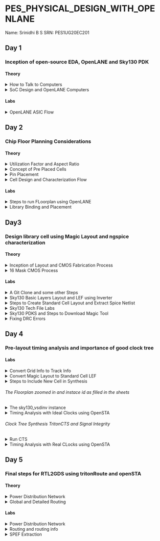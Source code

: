 # PES_PHYSICAL_DESIGN_WITH_OPENLANE
Name: Srinidhi B S        SRN: PES1UG20EC201 
## Day 1
### Inception of open-source EDA, OpenLANE and Sky130 PDK
#### Theory
<details>
  
  <summary>How to Talk to Computers</summary>

  - First we look at the introduction to the RISC-V ISA(Instructiion Set Architecture). Supposing we need to execute a C program on a particular hardware. First the C-program is converted into Assembly Code( here for RISC-V processor). Then the assembly code is converted into binary. An RTL implements this code for the particular layout of the RISC-V processor and the output is visible.
  - An application running on a system is usually written with the help of a high level language such as C,C++,Python etc. The code of these applications are compiled with the help of compilers running on a system software(OS). The compiler converts the high level code into assembly intructions for the particular processor. The assembler then converts the instructions into binary which is fed into the layout of the chip that processes every pattern of bits and the program is hence run.
</details>

<details>
  
  <summary>SoC Design and OpenLANE Computers</summary>

  **What is a PDK?**
- PDK stands for Process Design Kit.
- It is a collection of files used to model a fabrication process for the EDA tools used to design an IC
  - Process Design Rules.
  - Device Models
  - Digital Standard Cell Libraries
  - I/O Libraries
 
A simplified RTL to GDSII Flow is :
- Synthesis -> Floor/Power Planning -> Placement -> Clock Tree Synthesis -> Routing -> Signoff

- Synthesis - Converts RTL to a ciruit, out of compomments from the standard cell library.
- Floor and Power Planning - Obejctive here is to plan the silicon area and create robust power distribution network to power the chip.
  - Chip Floor Planning - Partition the chip die between different system building blocks and place the I/O pads.
  - Macro Floor Planning - We define the macro dimensions, pin locations and rows are defined.
  - Power Planning - The power distribution network is contructed.
- Placement - Placing the cells on the floorplan rows, aligned with the sites. There are 2 steps: Global and Detailed.
- Clock Tree Synthesis - To deliver the clock to all sequential elements.
- Routing - Implement the interconnect using the available metal layers.
- Sign Off - Perform physical verification such as DRC(Design Rule Check) and LVS(Layout vs Synthesis). Also perform STA(Static Timiing Analysis).
</details>

#### Labs  
<details>

  <summary>OpenLANE ASIC Flow</summary>

  ![p1](https://github.com/Srini-web/pes_pd/assets/77874288/48bb6b45-fab9-4d96-bf7b-3a64ff3532f4)

## Getting Familiar with the Open Source EDA Tools

### Design Preparation Step
<details>
  
  <summary>Openlane Interactive</summary>

- Let us first go the the working directory using the following commands
```
cd Desktop/work/tools/
```

```
cd openlane_working_dir/openlane/
```
![s1opln](https://github.com/Srini-web/pes_pd/assets/77874288/0e9392ba-b165-4482-8a6a-5c3a82c52946)

- We now type the command ```docker```.
- This will open the shell as shown in the figure above
- Now we type
```
./flow.tcl -interactive
```
![s2opl](https://github.com/Srini-web/pes_pd/assets/77874288/5e65d288-92de-4267-8ddd-0bc8853acda1)

- If the 'interactive' keyword is not present, then the entire flow of the tool is run.

![s4](https://github.com/Srini-web/pes_pd/assets/77874288/3c284bbc-e6e6-483c-b2a2-6ae41eea9062)

- Now we must import all the packages required to run the flow, we use the command:
```
package require openlane 0.9
```

![s3](https://github.com/Srini-web/pes_pd/assets/77874288/68250674-3ecd-4e74-ab0e-bd9b5e21a3d7)

</details>

<details>
  
  <summary>Running Synthesis</summary>
  - We will be working with the 'picorv32a' design.
  - The src folder has the verilog file and the sdc file of the design
  - Now we do the design setup stage using the command:
```
prep -design picorv32a
```
- After preparing the design, we can see that a new 'runs' folder is created.
  
![s5](https://github.com/Srini-web/pes_pd/assets/77874288/752fcce4-4d86-40cb-836f-e31a391dc5e2)

- To synthesize the design we type
```
run_synthesis
```
- This command invokes yosys, runs the synthesis and the abc commands.
- A long process is observed after typing this command, which for a little over two mintues.

![s7](https://github.com/Srini-web/pes_pd/assets/77874288/7816183c-5ec9-409d-9447-d02cb4419f23)

- A synthesis successful message must be displayed.

![s9](https://github.com/Srini-web/pes_pd/assets/77874288/b733a107-7da1-4527-8f22-b246f291cb80) 

- The flop ratio can be calculated by using:
```
No. of flops/No. of cells = 1613/14876 = 0.108
```
- In percentage there is 10.8% of the total number of cells are Flops

![s8](https://github.com/Srini-web/pes_pd/assets/77874288/7308f813-8d85-4b59-9a24-d15d145e38c5)

- Under the runs folder we can check out the netlist file generated after synthesis
</details>

</details>

##  Day 2

### Chip Floor Planning Considerations

#### Theory

<details>
  
  <summary>Utilization Factor and Aspect Ratio</summary>
  ![p1](https://github.com/Srini-web/pes_pd/assets/77874288/2377e9ec-d58a-40d4-91ce-e338317fdd19)

- We consider a simple netlist with a Launch and Capture Flop. It also has an AND and OR gate.
- We then convert it into squares since we need appropriate dimensions

![p2](https://github.com/Srini-web/pes_pd/assets/77874288/cf97c0b4-9f68-4a91-b492-e11ccc9cee1f)

- Let us consider the areas of the gates and Flops as 1 sq unit
![p3](https://github.com/Srini-web/pes_pd/assets/77874288/b22c12ba-e187-4834-97ce-469f37c978be)


- Clubbing them together we get an area of 4 sq units

- The 'core' section of a chip is where the fundamental logic design is placed.
- The 'die' area contains the core and is a small semiconductor are on which the fundamental circuit is fabricated.

![p4](https://github.com/Srini-web/pes_pd/assets/77874288/4419eeb3-abdb-4d27-9d98-e903d1c48baa)

- Now we put the netlist in the 'core' area and check the utilization.
- Here
```
Utilization Factor = Area Occupied by the Netlist/Total Area of the Core
```
- As we can see here, there is 100% utilization and ```Utilization Factor = 1```.
- In practical scenarios we don't go for such a high utilization factor.
- The 'Aspect Ratio = Height/Width = 1'.
</details>


<details>
  <summary>Concept of Pre Placed Cells</summary>

  ![p5](https://github.com/Srini-web/pes_pd/assets/77874288/3600e3cc-4cc5-47c3-bf3c-154a1f50ce85)

- We take the above combinational logic as an example

![p6](https://github.com/Srini-web/pes_pd/assets/77874288/72d0fc09-02e1-4a41-acab-04262b44b210)

- We split the circuit into two parts, block 1 and block 2 as shown above

![p7](https://github.com/Srini-web/pes_pd/assets/77874288/d9b1d125-a349-4e51-892d-23509e3ab044)

- We extend the I/O pins and black box the boxes.
- Now we separate the boxes and the get their respective I/O ports.
- The use of doing this is that the users can use the blocks multiple times and form the required final circuit with ease.
- They only need to implement the design once and it can be reused.
- These kind of IPs have user defined locations and are placed in the chip before automated placement and routing takes place. These are called pre-placed cells.

**Surrounding Pre-Placed Cells with Decoupling Capacitors**

![p8](https://github.com/Srini-web/pes_pd/assets/77874288/9b61b290-5648-4f21-ac49-fc834ea77230)


- Huge capacitor filled with charge. The equivalent voltage across the capacitor is similar to what the power supply produces.
- We add the capacitor in parallel to the circuit.
- Everytime the circuit switches it draws current from the decoupling capacitor, whereas the outer network with the power supply and other componets is used to re-charge the capacitor
</details>

<details>
  <summary>Pin Placement</summary>
  
  - In pin placemnt step we use the HDL netlist to determine where a specific pin should be placed in the circuit.
  - We join the common pins and try to keep the connections as effecient as possible.
  - Pins are placed in the Die area.
</details>

<details>
  <summary>Cell Design and Characterization Flow</summary>

  **Cell Design Flow**
- Inputs -> Process design kits(PDKs) : DRC and LVS rules, SPICE models, library and user-defined specs.
- Design Steps -> Circuit Design, Layout Design(Euler Path and Stick Diagram), Characterization.
- Outputs -> CDL(Circuit Description Language), GDSII, LEF, extracted spice netlist(.cir)

**Characterization Flow**
- This is for an inverter.
1) Read the model files.
2) Read the extracted SPICE netlist.
3) Recognize the behaviour of the buffer.
4) Attaching the necessary power sources
5) Apply the stimulus, which is the input signal to the circuit.
6) Read the sub-circuit of the inverter.
7) Provide necessary output capacitances.
8) Provide the necessary simulation commands

**Timing Characterization**
- slew_low_rise_thr = 20%
- slew_high_rise_thr = 80%
- slew_low_fall_thr = 20%
- slew_high_fall_thr = 80%
- in_rise_thr = 50%
- in_fall_thr = 50%
- out_rise_thr = 50%
- out_fall_thr = 50%

- Propogation delay = time(out_fall_thr) - time(in_rise_thr)

- Transition Time
  - On rise: time(slew_high_rise_thr) - time(slew_low_rise_thr)
  - On fall : time(slew_high_fall_thr) - time(slew_low_fall_thr)
</details>

#### Labs

<details>
  <summary>Steps to run FLoorplan using OpenLANE</summary>

  ![s1](https://github.com/Srini-web/pes_pd/assets/77874288/316aa0c5-4b22-459e-acc0-31cc14191c9a)
    - To view floorplan we type
```
run_floorplan
```
in the OpenLANE shell.

![s2runfppic](https://github.com/Srini-web/pes_pd/assets/77874288/807a9743-f509-4185-a987-ebb3488f5316)


![s2runfppicPDNsucc](https://github.com/Srini-web/pes_pd/assets/77874288/f5a60ea8-8bf7-4570-aa73-cf12b46c1b67)

- To open the Floorplan we go to the required directory that is
```
vsduser@vsdsquadron:~/Desktop/work/tools/openlane_working_dir/openlane/designs/picorv32a/runs/11-09_15-36/results/floorplan
```
using the ```cd``` command.

- Then we type the command:
```
magic -T /home/vsduser/Desktop/work/tools/openlane_working_dir/pdks/sky130A/libs.tech/magic/sky130A.tech lef read ../../tmp/merged.lef def read picorv32a.floorplan.def &
```

- The following layout is displayed

![s3](https://github.com/Srini-web/pes_pd/assets/77874288/d2e89620-dd13-4354-baaa-a91dbde13b2d)

- We can press 's' and then 'v' to align the design to the center of the screen.

- We can right click on the mouse and pess 'z' to zoom into a desired part.
![s4](https://github.com/Srini-web/pes_pd/assets/77874288/074ff4e0-2ded-4b0e-abba-23f2173adf79)

- We can see here that the I/O ports are equidistant

![s5](https://github.com/Srini-web/pes_pd/assets/77874288/5b830bcc-6271-4f37-9e5a-0f5bc6eb054d)

- We can check the details of the ports as follows
  - Hover over a port with your crosshair and press 's' on your keyboard
  - Now open the tkcon command window and type ```what```.
  - This will show you the details of the selected port.

![s6](https://github.com/Srini-web/pes_pd/assets/77874288/9021bb56-9847-4720-b914-bd602894dd78)

- If we zoom in a little more, we can see the tap cells.
- They are present to prevent latch up conditions which occur in the CMOS devices

![s7](https://github.com/Srini-web/pes_pd/assets/77874288/1d1ca9ba-7afe-4be4-b527-9b4ee9afb91c)

- These are the standard cells that are used in the design
</details>

<details>
  <summary>Library Binding and Placement</summary>

**Netlist Binding and Initial Place Design**


- In real life, the logic gates and cells do not have shapes, but are present in the form of rectangles and squares.
- Hence they have dimensions to them and the space where they are placed must be utilized carefully
- The above picture shows an example of a library.
- Library consists of various kinds of cells which have different shapes and sizes, flavours and different timing information.
- The components of the netlist are placed in the core area.
- They are placed according to the convenience of distance from the pins.
- When sending signal from FF1 to FF2, according to the circuit requirements, there has to be a very fast propogation of signals. Hence, they are placed very close and buffers are added since there is a small delay for the signal from the pin to reach FF1. The buffers maintain signal integrity

**Viewing the Placement**
- To view the placement we type
```
run_placement
```
in the OpenLANE shell.

![image](https://github.com/AniruddhaN2203/pes_pd/assets/142299140/56832e08-c84e-4c78-8a24-73e1b9bdb05f)
- This is the result displayed. As we can see the '/picorv32a.placement.def' file is read.

![image](https://github.com/AniruddhaN2203/pes_pd/assets/142299140/0adbe3c9-fe26-4770-9eb0-1ed9ca581402)
- We move one directory up from the 'floorplan' folder using
```
cd ../placement/
```
- To view the placement design we use the command
```
magic -T /home/vsduser/Desktop/work/tools/openlane_working_dir/pdks/sky130A/libs.tech/magic/sky130A.tech lef read ../../tmp/merged.lef def read picorv32a.placement.def
```
![s8](https://github.com/Srini-web/pes_pd/assets/77874288/e600dc7a-f697-4925-ac3a-a82a7da5c540)

- The above is displayed.
- All these standard cells were present at the initial layout of the floorplan.

![s9](https://github.com/Srini-web/pes_pd/assets/77874288/299c7beb-b0c3-48f9-88f2-86f4cdba717b)

- If we zoom in we can see the placement of the standard cells in the standard cell rows.
</details>

## Day3
### Design library cell using Magic Layout and ngspice characterization
#### Theory

<details>
  
  <summary>Inception of Layout and CMOS Fabrication Process</summary>
     SPICE Deck Creation for CMOS Inverter
      - SPICE Deck is a netlist that has information on:
        - component connectivity 
        - component values
        - identifying the nodes
        - giving a designation to the nodes

**SPICE Simulation and Switching Threshold**

![p1](https://github.com/Srini-web/pes_pd/assets/77874288/c38f2267-31ae-41d4-9f29-010b4383c0ff)

- The CMOS on the right side has a bigger size than the one on the left.
- These waveforms tell us that the CMOS is a very robust device. The characteristics of the CMOS are maintained across a variety of sizes.
- The arrow is pointing to the point where 'Vin = Vout'.

![p2](https://github.com/Srini-web/pes_pd/assets/77874288/a9b6b073-4b4d-4dfa-a5cf-a1a42f33d4a5)

- Above graph gives details on each point and its significance

 </details>

<details>
  
  <summary>16 Mask CMOS Process</summary>

1) Selecting a Substrate - Selecting the appropriate substrate to synthsize the design on.
2) Creating active reagion for transistors - Adding layers of SiO2(40nm), Si3N4(80nm) and photoresist(1um). On top of the photoresist we put a mask layer. Pass UV light and remove the mask. Resist is removed. LOCOS(Local Oxidation of Silicon) is performed. Si3N4 is etched.
3) N-Well and P-Well formation - The next masks are used to create the source and drain regions of the MOSFETs. Boron is used to make P-Well using ion implantation. Phosphorus is used to create N-Well. Put the MOSFET in a Drive In furnace.
4) Formation of Gate - Gate formation involves depositing a gate oxide, defining gate patterns using photolithography, depositing gate material, etching to create gates, doping the substrate and insulating the gates.
5) Lightly Doped Drain Formation(LDD) - Lightly doped drain (LDD) formation involves implanting the drain and source regions of a MOSFET transistor with a lighter concentration of dopants to reduce hot electron effect and short channel effect and enhance device performance.
6) Source and Drain Formation - Source and drain formation in a MOSFET transistor typically involves doping the silicon substrate with chemicals such as arsenic or phosphorous for n-type regions (source and drain) and boron for p-type regions (source and drain). High temperature annealing is performed.
7) Steps to form Contacts and Interconnects(local) - Titanium is deposited with a process known as sputtering. Wafer is heated to about 650 - 700 C in an N2 ambient furnace for 60 seconds. TiSi2 contacts are formed.  TiN is also formed used for local communication. TiN is etched using RCA cleaning.
8) Higher Level Metal Formation - Forming contacts and interconnects locally involves depositing a dielectric material like silicon dioxide, patterning it using photolithography, etching contact holes, depositing a barrier metal (e.g., titanium or titanium nitride), filling with a conductor (e.g., aluminum or copper) using chemical vapor deposition (CVD), and then planarizing through chemical-mechanical polishing (CMP).
   
</details>

#### Labs
<details>
  
  <summary>A Git Clone and some other Steps</summary>

- We need to perform a git clone here from a repository that we require, to do the future labs.
- We can type the following command
```
git clone https://github.com/nickson-jose/vsdstdcelldesign.git
```

- Now we need to copy the 'sky130A.tech' file into the directory we just cloned
- We can do this by using
```
cp sky130A.tech /home/vsduser/Desktop/work/tools/openlane_working_dir/openlane/vsdstdcelldesign
```
![s2](https://github.com/Srini-web/pes_pd/assets/77874288/43fdcb64-188b-4467-8e76-d1de2cf45af3)

![s3](https://github.com/Srini-web/pes_pd/assets/77874288/c3702505-5c1f-4e13-987d-d2d70c33f8dd)

</details>

<details>
  
  <summary>Sky130 Basic Layers Layout and LEF using Inverter</summary>

- Now let us look at the layout of a CMOS inverter. To open this we type the command

![s4](https://github.com/Srini-web/pes_pd/assets/77874288/eaeeb1ac-6f46-4bd9-82ca-90350655c1a8)

```
 magic -T sky130A.tech sky130_inv.mag &
```

![s5](https://github.com/Srini-web/pes_pd/assets/77874288/be3296b1-f851-42fd-a4af-6bb21ec26965)

- We can get to know the details of the inverter by hovering the mouse cursor over it and pressing 's' on the keyboard. Then we can type ```what``` in the tkcon.
- Pressing 's' three times will show what parts are connected to the selected part.

- We shall look at the difference between LEF and Layout. The above image is a Layout.
- LEF represents abstract component data in a machine-readable format for IC libraries, while layout is the physical geometric arrangement of these components on a semiconductor chip.

</details>
  
<details>
  
  <summary>Steps to Create Standard Cell Layout and Extract Spice Netlist</summary>

- DRC errors can be viewed in the tkcon.

To extract Spice Netlist we perform the following steps in the tkcon window:
- We use the commands
```
ext2spice cthresh 0 rthresh 0 -> this is done to copy the parasitic capacitances
```
- The next command is
```
ext2spice
```

![s6](https://github.com/Srini-web/pes_pd/assets/77874288/4bdda6f9-cdee-4eaf-878f-1caeab914568)

- We can see that a sky130_inv.spice file is created
</details>

<details>
  
  <summary>Sky130 Tech File Labs</summary>
  
**Create Final SPICE Deck**
- To start off we look at the minimum value of the layout window.
- We can use 'g' on the keyboard to activate the grid and after selecting a grid by right clicking on the mouse, we type ```box``` in tkcon window to check the minimum value of the layout window.
- Next we need to open the spice file using the command
```
gedit sky130_inv.spice
```
- We need to configure it to the above specifications.

**Characterize Inverter using Sky130 Models**

![s7](https://github.com/Srini-web/pes_pd/assets/77874288/f6e64a7c-b00a-4dfc-8ee8-077c37dc7b6a)

- We now plot the graph for output vs input sweeping the time.
- We first use the command
```
ngspice sky130_inv.spice
```
- In the ngspice shell we use the command
```
plot y vs time a
```
- The following graph is displayed.
![s8](https://github.com/Srini-web/pes_pd/assets/77874288/73589a16-9ae9-4fa3-b2ed-19ce65981051)

- Rise Time -> time taken to rise from 20% to 80% of the max value -> 2.25075e-09 - 2.184e-09 = 0.006675e-09 s.
- Propogation Delay/Cell Rise Delay -> 2.21379e-09 - 2.15e-09 = 0.06379e-09 s.
</details>

<details>
  
  <summary>Sky130 PDKS and Steps to Download Magic Tool</summary>

- Enter the command
```
 wget http://opencircuitdesign.com/open_pdks/archive/drc_tests.tgz
```
- Move the file to desktop using
```
mv drc_tests.tgz Desktop/
```
- Extract the file using
```
tar xfz drc_tests.tgz 
```
![s9magicdwn](https://github.com/Srini-web/pes_pd/assets/77874288/a656595e-dffa-4845-8cd7-59eb6c39e4e1)

- Do ```ls``` to view all the files in it.

To open the software we type
```
magic -d XR
```
- We click 'file' and open the 'met3.mag' file.
![s10magicaccess](https://github.com/Srini-web/pes_pd/assets/77874288/cd2733a1-35aa-4f54-9612-c6a124620d19)

- If we select an area and type ```drc why``` in the tkcon wndow, it will show us the DRC error.
- To add contact cuts to metal3, first select an area using left and right click. Then hovering over the m3contact we click middle mouse button.
  
</details>

<details>
  
  <summary>Fixing DRC Errors</summary>

- There is a DRC error in the poly.mag file in 'poly.9'.
- Open the sky130A.tech file in the editor and make the following changes
  
![s11polyedit](https://github.com/Srini-web/pes_pd/assets/77874288/60e2ac10-0da4-44d9-b580-d4f10f89766d)

- Now open the tkcon window and type
```
load tech sky130A.tech
drc check
```
![s12polyerror](https://github.com/Srini-web/pes_pd/assets/77874288/23a9d796-430c-487a-8556-2891ecd1a8b7)

- As we can see the error is fixed.

**DRC Error as Geometrical Construct**
- We open the nwell.mag file.
```
cif ostyle grc
cif see dnwell_shrink
cif see nwell_missing
```
- We type the above commands
- The following is displayed

  ![s14nwellerror](https://github.com/Srini-web/pes_pd/assets/77874288/897c7e2d-2120-4201-aca4-0ac6c6405602)
</details>

## Day 4
### Pre-layout timing analysis and importance of good clock tree
#### Labs
<details>
  
  <summary>Convert Grid Info to Track Info</summary>
- We must go to the following directory and type
```
less tracks.info
```

![s1lesstracksinfo](https://github.com/Srini-web/pes_pd/assets/77874288/69dddfc6-10d4-4dc2-85d9-cbae0c0d3342)

- The 'tracks.info' file is used during the routing stage.
- Routes are the metal traces.
- Since the PNR is an automated flow, we need to specify where all we want the routes to go.
  ![s2grid](https://github.com/Srini-web/pes_pd/assets/77874288/6b1142cb-0354-4fdf-bb83-08f249c0a381)

- Now we converge the grid definition in the layout to track definition, by typing the following command
![s2 2grid](https://github.com/Srini-web/pes_pd/assets/77874288/62816399-9f33-4a35-bc7d-eb3d00a283b3)

- The following is the result.
- This shows that the routing of 'li1' layer can happen only along this grid

![s3ay](https://github.com/Srini-web/pes_pd/assets/77874288/3d680298-893a-47fc-a02c-7cc54c8d7514)

- Having the ports at the intersection of horizontal and vertical tracks ensure that the route can reach that port from the 'y' as well as 'x' direction.
- The next requirement is that the width of the cell should be the odd multiple of xpitch which is '0.46' as seen in the 'tracks.info' file.
- As we can see it encloses two full boxes and two halves of one box, totally making three boxes as indicated by the white rectangle.
- 
</details>

<details>
  
  <summary>Convert Magic Layout to Standard Cell LEF</summary>
**Convert Magic Layout to Standard Cell LEF**
- In the tkcon window of the 'sky130_inv.mag' file we type
```
save sky130_vsdinv.mag
```
to make our own .mag file
- To make the .lef file we type
```
lef write
```
to make our own lef file.

- Type ```less sky130_vsdinv.lef```.

![s4lefwrite](https://github.com/Srini-web/pes_pd/assets/77874288/e5cb32e3-2253-4f0f-8b98-c6ba06c47e45)

- The .lef file is as follows
  
![s5openlef](https://github.com/Srini-web/pes_pd/assets/77874288/c65df412-5cee-49a1-8592-5a7ca43a1587)

</details>
<details>
  
  <summary>Steps to Include New Cell in Synthesis</summary>

- We copy the .mag file that we created to the 'src' folder of picorv32a folder.
  ![s6filecopy](https://github.com/Srini-web/pes_pd/assets/77874288/0af8e96f-5d52-4918-8842-8ea7986030e3)

- We then perform this copy command.
![s7configedit](https://github.com/Srini-web/pes_pd/assets/77874288/c0c01abb-b191-48fc-8872-3d2141627831)

- Next we modify the 'config.tcl' file in the picorv32a folder as follows.
- Open the OpenLANE interactive window and retrieve the 0.9 package.
![s8openlane](https://github.com/Srini-web/pes_pd/assets/77874288/13e36e31-ae75-40bc-ab36-e425bf231899)

- Type the following
```
prep -design picorv32a -tag 16-09_19-58 -overwrite
set lefs [glob $::env(DESIGN_DIR)/src/*.lef]
add_lefs -src $lefs 
```
- Next we type ```run_synthesis```.

![s9synth1](https://github.com/Srini-web/pes_pd/assets/77874288/59c24d91-767b-45c9-a42e-d3e64b2d6cc0)

- The following results are displayed.
![s10synth2](https://github.com/Srini-web/pes_pd/assets/77874288/d7481d02-2e85-483d-ba2d-407c6b37efd0)

- To run floorplan and placement we type
```
init_floorplan
run_placement
```
![s10synth2](https://github.com/Srini-web/pes_pd/assets/77874288/89b4c53d-0e7c-476f-bc5d-71e7a383163d)

- Now to view the design we type the command
```
magic -T /home/vsduser/Desktop/work/tools/openlane_working_dir/pdks/sky130A/libs.tech/magic/sky130A.tech lef read ../../tmp/merged.lef def read picorv32a.placement.def &
```

![s12placement](https://github.com/Srini-web/pes_pd/assets/77874288/ea3005d0-e8d3-4968-8598-b9eeb5706d72)

- The following is displayed.
- Zooming into the design using 'z' we can see the sky130_vsdinv than we defined.
- We have plugged in our custon cell in the OpenLANE flow.
</details>

###### The Floorplan zoomed in and instace id as filled in the sheets
<details>
  <summary>The sky130_vsdinv instance </summary>
  
   ![INSTANCE](https://github.com/Srini-web/pes_pd/assets/77874288/14360d13-8fde-4878-bce1-d4ddd873ffa1)
   
</details>

<details>
  
  <summary>Timing Analysis with Ideal Clocks using OpenSTA</summary>

**Configure OpenSTA for Post-Synth Timing Analysis**
- We must create two files

![p13](https://github.com/Srini-web/pes_pd/assets/77874288/982ac92f-1a3f-43d8-a960-9a3728806806)

- The first one must be in the openlane directory
- This file is known as the 'pre_sta.conf' file.

![p14](https://github.com/Srini-web/pes_pd/assets/77874288/b48945a1-4ec6-4972-be3d-913a34b88f9a)

- The second is the my_base.sdc file.
- This should be in the 'src/sky130' directory under the picorv32a directory.

- To run the timing analysis we type
```
sta pre_sta.conf
```
<img width="551" alt="p15" src="https://github.com/Srini-web/pes_pd/assets/77874288/70547d14-0f73-4f4c-982f-81a8d6ce426c">

- Following result is displayed
- There is a slack violation

![p16](https://github.com/Srini-web/pes_pd/assets/77874288/94ce30cc-2e58-4955-a127-58883826896b)

- Settinf MAX_FANOUT value to 4 reduces the slack violation.

</details>

###### Clock Tree Synthesis TritonCTS and Signal Integrity
<details>
  
  <summary>Run CTS</summary>

- To run CTS we need to type the command
```
run_cts
```

![s17ctsrun](https://github.com/Srini-web/pes_pd/assets/77874288/76efea91-25af-4bcc-834d-2a3546f6dd3b)

- New .v is created
  
![s18vfiletrim](https://github.com/Srini-web/pes_pd/assets/77874288/7fb38b09-7381-45b6-8b0d-8d79b8c0e831)

</details>

<details>
  
  <summary>Timing Analysis with Real CLocks using OpenSTA</summary>

- First we type the command
```
openroad
```
- Then we read the .lef file using the command
```
read_lef /openLANE_flow/designs/picorv32a/runs/16-09_19-58/tmp/merged.lef
```
- Then we read the .def file.
```
read_def /openLANE_flow/designs/picorv32a/runs/16-09_19-58/results/cts/picorv32a.cts.def
```

![s19opnrdlefdef](https://github.com/Srini-web/pes_pd/assets/77874288/d90a65d1-102e-4bcd-95ab-5536549f22e7)

- We then do
```
write_db pico_cts.db
read_db pico_cts.db
read_verilog /openLANE_flow/designs/picorv32a/runs/16-09_19-58/results/synthesis/picorv32a.synthesis_cts.v
read_liberty -max $::env(LIB_SLOWEST)
read_liberty -max $::env(LIB_FASTEST)
```
- We read the .src file.
```
read_sdc /openLANE_flow/designs/picorv32a/src/sky130/my_base.sdc
```
- We set the clock
```
set_propagated_clock [all_clocks]
```
- Checking the report
```
report_checks -path_delay min_max -format full_clock_expanded -digits 4
```

![p20sdcop1](https://github.com/Srini-web/pes_pd/assets/77874288/7ee00b5d-4b61-413a-9427-d936f44efe07)

- Above results are displayed

![p21abvrslt](https://github.com/Srini-web/pes_pd/assets/77874288/c145e05b-75cb-46b5-b8ff-cd87c84deae4)

- We perform it again for a more accurate result

![s22accurate](https://github.com/Srini-web/pes_pd/assets/77874288/9b0dfe39-aafd-48a0-81a8-5d7ed7877d67)

- Above results are displayed

![p22last](https://github.com/Srini-web/pes_pd/assets/77874288/c5df6ad9-cb00-40c0-b418-59c759ae71ac)

```
report_clock_skew -hold
report clock_skew -setup
```
</details>

## Day 5
### Final steps for RTL2GDS using tritonRoute and openSTA
#### Theory

<details>
  
  <summary>Power Distribution Network</summary>
  After generating our clock tree network and verifying post routing STA checks we are ready to generate the power distribution network ```gen_pdn``` in OpenLANE:
  - The PDN tool helps generate information about the power distribution network such as 
      - Power ring global to the entire core
      - Power halo local to any preplaced cells
      - Power straps to bring power into the center of the chip
      - Power rails for the standard cells
  
</details>

<details>

  <summary>Global and Detailed Routing</summary>
  
  OpenLANE uses TritonRoute as the routing engine ```run_routing``` for physical implementations of designs. Routing consists of two stages:

- Global Routing - Routing guides are generated for interconnects on our netlist defining what layers, and where on the chip each of the nets will be reputed
- Detailed Routing - Metal traces are iteratively laid across the routing guides to physically implement the routing guides

If DRC errors persist after routing the user has two options:

- Re-run routing with higher QoR settings
- Manually fix DRC errors specific in tritonRoute.drc file
  
</details>

#### Labs

<details>
  
  <summary>Power Distribution Network</summary>

- We need to first build Power Distribution Network 
- To do this first we type
```
gen_pdn
```
![s1pdnrun](https://github.com/Srini-web/pes_pd/assets/77874288/6456aaa5-0b09-4ee3-a0ea-882e791bcb9b)

- From this, we derive information about rails and straps padding the cell units and interconnects

![s2pdninfo](https://github.com/Srini-web/pes_pd/assets/77874288/88bf5437-566c-452b-a161-4b7dac2efa01)

- After which the path of pdn file generated can be extracted using the command
```
echo $::env(CURRENT_DEF)
```
</details>

<details>
  
  <summary>Routing and routing info</summary>
  - Routing in VLSI is making physical connections between signal pins using metal layers. Following Clock Tree Synthesis (CTS) and optimization, the routing step determines the exact pathways for interconnecting standard cells, macros, and I/O pins
- To run the rounting we type 

```
run_routing
```
-That is when we get an output conatining all routing information
![s4runrouting](https://github.com/Srini-web/pes_pd/assets/77874288/c7fae964-86e1-451b-a4f6-b600910e312f)

-Routing violations are stored in a drc folder which we can use to check for violations using the command

- To check for DRC errors we need to check the 'tritonRoute.drc' folder
```
less /openLANE_flow/designs/picorv32a/runs/16-09_06-22/reports/routing/tritonRoute.drc
```
</details>

<details>
  
  <summary>SPEF Extraction</summary>

- To extract the parasitics we need to use an extractor engine.
- We use the SPEF Extraction.
- To use this engine we need to go to
```
cd Desktop/work/tools/SPEF_Extractor
```
- Next, we need to use this command
  
```
python3 /home/srinidhibs/Desktop/work/tools/openlane_working_dir/openlane/designs/picorv32a/runs/16-09_19-58/tmp/merged.lef /home/srinidhibs/Desktop/work/tools/openlane_working_dir/openlane/designs/picorv32a/runs/16-09_19-58/results/routing/picorv32a.def
```
- The SPEF File will be generated in the location where def file is present
  
</details>


